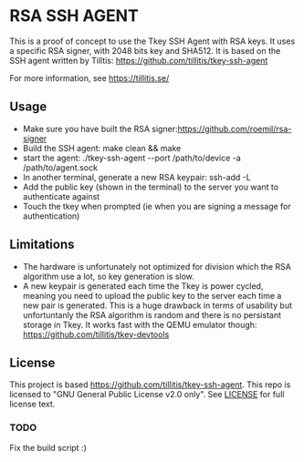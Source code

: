 # RSA SSH AGENT
This is a proof of concept to use the Tkey SSH Agent with RSA keys. It uses a specific RSA signer, with 2048 bits key and SHA512. It is based on the SSH agent written by Tilltis: https://github.com/tillitis/tkey-ssh-agent

For more information, see https://tillitis.se/

## Usage
* Make sure you have built the RSA signer:https://github.com/roemil/rsa-signer
* Build the SSH agent: make clean && make
* start the agent: ./tkey-ssh-agent --port /path/to/device -a /path/to/agent.sock
* In another terminal, generate a new RSA keypair: ssh-add -L
* Add the public key (shown in the terminal) to the server you want to authenticate against
* Touch the tkey when prompted (ie when you are signing a message for authentication)

## Limitations
* The hardware is unfortunately not optimized for division which the RSA algorithm use a lot, so key generation is slow.
* A new keypair is generated each time the Tkey is power cycled, meaning you need to upload the public key to the server each time a new pair is generated. This is a huge drawback in terms of usability but unfortuntanly the RSA algorithm is random and there is no persistant storage in Tkey. It works fast with the QEMU emulator though: https://github.com/tillitis/tkey-devtools

## License
This project is based https://github.com/tillitis/tkey-ssh-agent. 
This repo is licensed to "GNU General Public License v2.0 only". See [LICENSE](https://github.com/roemil/rsa-tkey-ssh-agent/blob/main/LICENSE) for full license text.

### TODO
Fix the build script :)